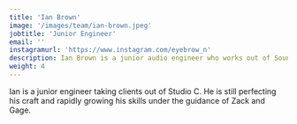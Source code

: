 ```yaml
---
title: 'Ian Brown'
image: '/images/team/ian-brown.jpeg'
jobtitle: 'Junior Engineer'
email: ''
instagramurl: 'https://www.instagram.com/eyebrow_n'
description: Ian Brown is a junior audio engineer who works out of Sounds Like Soma
weight: 4
---
```


Ian is a junior engineer taking clients out of Studio C. He is still perfecting his craft and rapidly growing his skills under the guidance of Zack and Gage.


